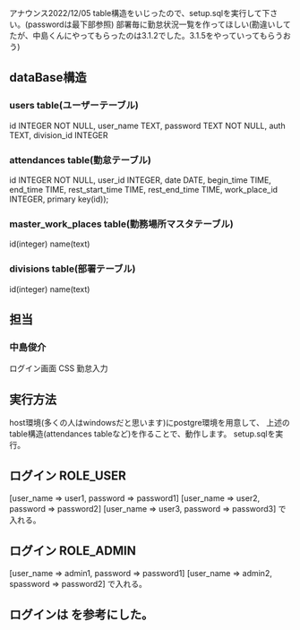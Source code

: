 アナウンス2022/12/05
table構造をいじったので、setup.sqlを実行して下さい。(passwordは最下部参照)
部署毎に勤怠状況一覧を作ってほしい(勘違いしてたが、中島くんにやってもらったのは3.1.2でした。3.1.5をやっていってもらうおう)

## dataBase構造

### users table(ユーザーテーブル)
id INTEGER NOT NULL,
user_name TEXT,
password TEXT NOT NULL,
auth TEXT,
division_id INTEGER

### attendances table(勤怠テーブル)
id INTEGER NOT NULL,
user_id INTEGER,
date DATE,
begin_time TIME,
end_time TIME, 
rest_start_time TIME,
rest_end_time TIME,
work_place_id INTEGER,
primary key(id));



### master_work_places table(勤務場所マスタテーブル)
id(integer)
name(text)

### divisions table(部署テーブル)
id(integer)
name(text)


## 担当
### 中島俊介
ログイン画面 CSS
勤怠入力


## 実行方法
host環境(多くの人はwindowsだと思います)にpostgre環境を用意して、
上述のtable構造(attendances tableなど)を作ることで、動作します。
setup.sqlを実行。


## ログイン ROLE_USER
[user_name => user1, password => password1]
[user_name => user2, password => password2]
[user_name => user3, password => password3]
で入れる。

## ログイン ROLE_ADMIN
[user_name => admin1, password => password1]
[user_name => admin2, spassword => password2]
で入れる。

## ログインは   を参考にした。